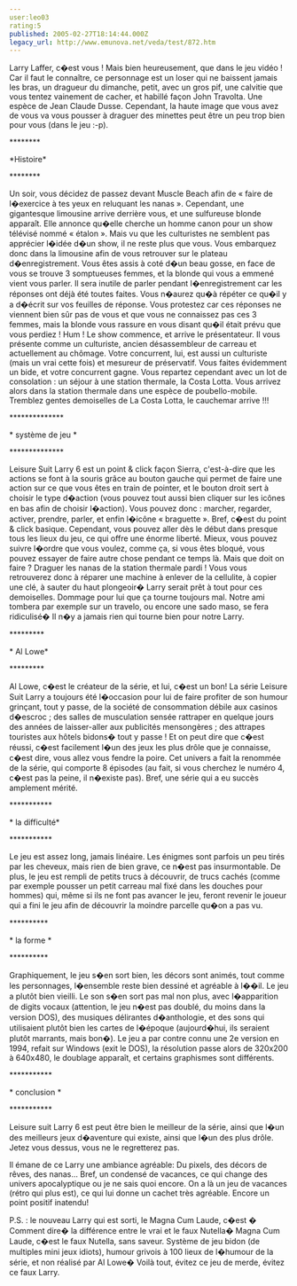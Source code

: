 ```yaml
---
user:leo03
rating:5
published: 2005-02-27T18:14:44.000Z
legacy_url: http://www.emunova.net/veda/test/872.htm
---
```

Larry Laffer, c�est vous ! Mais bien heureusement, que dans le jeu vidéo ! Car il faut le connaître, ce personnage est un loser qui ne baissent jamais les bras, un dragueur du dimanche, petit, avec un gros pif, une calvitie que vous tentez vainement de cacher, et habillé façon John Travolta. Une espèce de Jean Claude Dusse. Cependant, la haute image que vous avez de vous va vous pousser à draguer des minettes peut être un peu trop bien pour vous (dans le jeu :-p).   

  

\*\*\*\*\*\*\*\*  

\*Histoire\*  

\*\*\*\*\*\*\*\*  

  

Un soir, vous décidez de passez devant Muscle Beach afin de « faire de l�exercice à tes yeux en reluquant les nanas ». Cependant, une gigantesque limousine arrive derrière vous, et une sulfureuse blonde apparaît. Elle annonce qu�elle cherche un homme canon pour un show télévisé nommé « étalon ». Mais vu que les culturistes ne semblent pas apprécier l�idée d�un show, il ne reste plus que vous. Vous embarquez donc dans la limousine afin de vous retrouver sur le plateau d�enregistrement. Vous êtes assis à coté d�un beau gosse, en face de vous se trouve 3 somptueuses femmes, et la blonde qui vous a emmené vient vous parler. Il sera inutile de parler pendant l�enregistrement car les réponses ont déjà été toutes faites. Vous n�aurez qu�à répéter ce qu�il y a d�écrit sur vos feuilles de réponse. Vous protestez car ces réponses ne viennent bien sûr pas de vous et que vous ne connaissez pas ces 3 femmes, mais la blonde vous rassure en vous disant qu�il était prévu que vous perdiez ! Hum ! Le show commence, et arrive le présentateur. Il vous présente comme un culturiste, ancien désassembleur de carreau et actuellement au chômage. Votre concurrent, lui, est aussi un culturiste (mais un vrai cette fois) et mesureur de préservatif. Vous faites évidemment un bide, et votre concurrent gagne. Vous repartez cependant avec un lot de consolation : un séjour à une station thermale, la Costa Lotta. Vous arrivez alors dans la station thermale dans une espèce de poubello-mobile. Tremblez gentes demoiselles de La Costa Lotta, le cauchemar arrive !!!  

  

\*\*\*\*\*\*\*\*\*\*\*\*\*\*  

\* système de jeu \*  

\*\*\*\*\*\*\*\*\*\*\*\*\*\*  

  

Leisure Suit Larry 6 est un point & click façon Sierra, c'est-à-dire que les actions se font à la souris grâce au bouton gauche qui permet de faire une action sur ce que vous êtes en train de pointer, et le bouton droit sert à choisir le type d�action (vous pouvez tout aussi bien cliquer sur les icônes en bas afin de choisir l�action). Vous pouvez donc : marcher, regarder, activer, prendre, parler, et enfin l�icône « braguette ». Bref, c�est du point & click basique. Cependant, vous pouvez aller dès le début dans presque tous les lieux du jeu, ce qui offre une énorme liberté. Mieux, vous pouvez suivre l�ordre que vous voulez, comme ça, si vous êtes bloqué, vous pouvez essayer de faire autre chose pendant ce temps là. Mais que doit on faire ? Draguer les nanas de la station thermale pardi ! Vous vous retrouverez donc à réparer une machine à enlever de la cellulite, à copier une clé, à sauter du haut plongeoir� Larry serait prêt à tout pour ces demoiselles. Dommage pour lui que ça tourne toujours mal. Notre ami tombera par exemple sur un travelo, ou encore une sado maso, se fera ridiculisé� Il n�y a jamais rien qui tourne bien pour notre Larry.  

  

\*\*\*\*\*\*\*\*\*  

\* Al Lowe\*  

\*\*\*\*\*\*\*\*\*  

Al Lowe, c�est le créateur de la série, et lui, c�est un bon! La série Leisure Suit Larry a toujours été l�occasion pour lui de faire profiter de son humour grinçant, tout y passe, de la société de consommation débile aux casinos d�escroc ; des salles de musculation sensée rattraper en quelque jours des années de laisser-aller aux publicités mensongères ; des attrapes touristes aux hôtels bidons� tout y passe ! Et on peut dire que c�est réussi, c�est facilement l�un des jeux les plus drôle que je connaisse, c�est dire, vous allez vous fendre la poire. Cet univers a fait la renommée de la série, qui comporte 8 épisodes (au fait, si vous cherchez le numéro 4, c�est pas la peine, il n�existe pas). Bref, une série qui a eu succès amplement mérité.  

  

\*\*\*\*\*\*\*\*\*\*\*  

\* la difficulté\*  

\*\*\*\*\*\*\*\*\*\*\*  

Le jeu est assez long, jamais linéaire. Les énigmes sont parfois un peu tirés par les cheveux, mais rien de bien grave, ce n�est pas insurmontable. De plus, le jeu est rempli de petits trucs à découvrir, de trucs cachés (comme par exemple pousser un petit carreau mal fixé dans les douches pour hommes) qui, même si ils ne font pas avancer le jeu, feront revenir le joueur qui a fini le jeu afin de découvrir la moindre parcelle qu�on a pas vu.  

  

\*\*\*\*\*\*\*\*\*\*  

\* la forme \*  

\*\*\*\*\*\*\*\*\*\*  

Graphiquement, le jeu s�en sort bien, les décors sont animés, tout comme les personnages, l�ensemble reste bien dessiné et agréable à l��il. Le jeu a plutôt bien vieilli. Le son s�en sort pas mal non plus, avec l�apparition de digits vocaux (attention, le jeu n�est pas doublé, du moins dans la version DOS), des musiques délirantes d�anthologie, et des sons qui utilisaient plutôt bien les cartes de l�époque (aujourd�hui, ils seraient plutôt marrants, mais bon�). Le jeu a par contre connu une 2e version en 1994, refait sur Windows (exit le DOS), la résolution passe alors de 320x200 à 640x480, le doublage apparaît, et certains graphismes sont différents.  

  

\*\*\*\*\*\*\*\*\*\*\*  

\* conclusion \*  

\*\*\*\*\*\*\*\*\*\*\*  

Leisure suit Larry 6 est peut être bien le meilleur de la série, ainsi que l�un des meilleurs jeux d�aventure qui existe, ainsi que l�un des plus drôle. Jetez vous dessus, vous ne le regretterez pas.  

  

Il émane de ce Larry une ambiance agréable: Du pixels, des décors de rêves, des nanas... Bref, un condensé de vacances, ce qui change des univers apocalyptique ou je ne sais quoi encore. On a là un jeu de vacances (rétro qui plus est), ce qui lui donne un cachet très agréable. Encore un point positif inatendu!  

  

P.S. : le nouveau Larry qui est sorti, le Magna Cum Laude, c�est � Comment dire� la différence entre le vrai et le faux Nutella� Magna Cum Laude, c�est le faux Nutella, sans saveur. Système de jeu bidon (de multiples mini jeux idiots), humour grivois à 100 lieux de l�humour de la série, et non réalisé par Al Lowe� Voilà tout, évitez ce jeu de merde, évitez ce faux Larry.